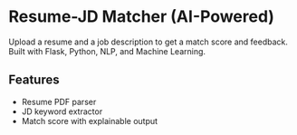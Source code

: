 # Resume-JD Matcher (AI-Powered)

Upload a resume and a job description to get a match score and feedback.
Built with Flask, Python, NLP, and Machine Learning.

## Features
- Resume PDF parser
- JD keyword extractor
- Match score with explainable output
